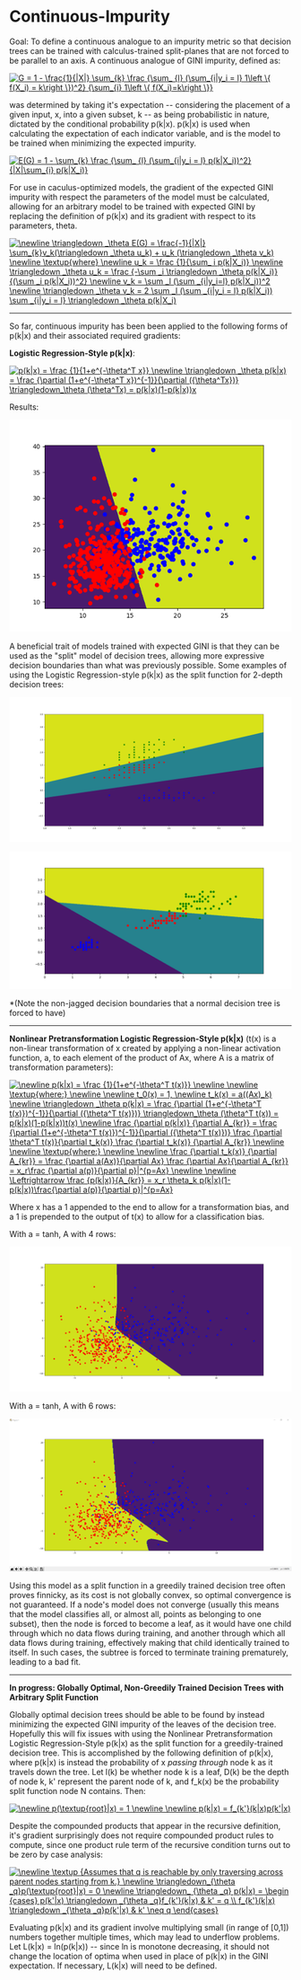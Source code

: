 # Continuous-Impurity
Goal: To define a continuous analogue to an impurity metric so that decision trees can be trained with calculus-trained split-planes that are not forced to be parallel to an axis. A continuous analogue of GINI impurity, defined as:


<a href="https://www.codecogs.com/eqnedit.php?latex=G&space;=&space;1&space;-&space;\frac{1}{|X|}&space;\sum_{k}&space;\frac&space;{\sum_&space;{l}&space;(\sum_{i|y_i&space;=&space;l}&space;1\left&space;\{&space;f(X_i)&space;=&space;k\right&space;\})^2}&space;{\sum_{i}&space;1\left&space;\{&space;f(X_i)=k\right&space;\}}" target="_blank"><img src="https://latex.codecogs.com/gif.latex?G&space;=&space;1&space;-&space;\frac{1}{|X|}&space;\sum_{k}&space;\frac&space;{\sum_&space;{l}&space;(\sum_{i|y_i&space;=&space;l}&space;1\left&space;\{&space;f(X_i)&space;=&space;k\right&space;\})^2}&space;{\sum_{i}&space;1\left&space;\{&space;f(X_i)=k\right&space;\}}" title="G = 1 - \frac{1}{|X|} \sum_{k} \frac {\sum_ {l} (\sum_{i|y_i = l} 1\left \{ f(X_i) = k\right \})^2} {\sum_{i} 1\left \{ f(X_i)=k\right \}}" /></a>

was determined by taking it's expectation -- considering the placement of a given input, x, into a given subset, k -- as being probabilistic in nature, dictated by the conditional probability p(k|x). p(k|x) is used when calculating the expectation of each indicator variable, and is the model to be trained when minimizing the expected impurity.

<a href="https://www.codecogs.com/eqnedit.php?latex=E(G)&space;=&space;1&space;-&space;\sum_{k}&space;\frac&space;{\sum_&space;{l}&space;(\sum_{i|y_i&space;=&space;l}&space;p(k|X_i))^2}&space;{|X|\sum_{i}&space;p(k|X_i)}" target="_blank"><img src="https://latex.codecogs.com/gif.latex?E(G)&space;=&space;1&space;-&space;\sum_{k}&space;\frac&space;{\sum_&space;{l}&space;(\sum_{i|y_i&space;=&space;l}&space;p(k|X_i))^2}&space;{|X|\sum_{i}&space;p(k|X_i)}" title="E(G) = 1 - \sum_{k} \frac {\sum_ {l} (\sum_{i|y_i = l} p(k|X_i))^2} {|X|\sum_{i} p(k|X_i)}" /></a>


For use in caculus-optimized models, the gradient of the expected GINI impurity with respect the parameters of the model must be calculated, allowing for an arbitrary model to be trained with expected GINI by replacing the definition of p(k|x) and its gradient with respect to its parameters, theta.


<a href="https://www.codecogs.com/eqnedit.php?latex=\newline&space;\triangledown&space;_\theta&space;E(G)&space;=&space;\frac{-1}{|X|}&space;\sum_{k}v_k(\triangledown&space;_\theta&space;u_k)&space;&plus;&space;u_k&space;(\triangledown&space;_\theta&space;v_k)&space;\newline&space;\textup{where}&space;\newline&space;u_k&space;=&space;\frac&space;{1}{\sum_&space;i&space;p(k|X_i)}&space;\newline&space;\triangledown&space;_\theta&space;u_k&space;=&space;\frac&space;{-\sum&space;_i&space;\triangledown&space;_\theta&space;p(k|X_i)}&space;{(\sum&space;_i&space;p(k|X_i))^2}&space;\newline&space;v_k&space;=&space;\sum&space;_l&space;(\sum&space;_{i|y_i=l}&space;p(k|X_i))^2&space;\newline&space;\triangledown&space;_\theta&space;v_k&space;=&space;2&space;\sum&space;_l&space;(\sum&space;_{i|y_i&space;=&space;l}&space;p(k|X_i))&space;\sum&space;_{i|y_i&space;=&space;l}&space;\triangledown&space;_\theta&space;p(k|X_i)" target="_blank"><img src="https://latex.codecogs.com/gif.latex?\newline&space;\triangledown&space;_\theta&space;E(G)&space;=&space;\frac{-1}{|X|}&space;\sum_{k}v_k(\triangledown&space;_\theta&space;u_k)&space;&plus;&space;u_k&space;(\triangledown&space;_\theta&space;v_k)&space;\newline&space;\textup{where}&space;\newline&space;u_k&space;=&space;\frac&space;{1}{\sum_&space;i&space;p(k|X_i)}&space;\newline&space;\triangledown&space;_\theta&space;u_k&space;=&space;\frac&space;{-\sum&space;_i&space;\triangledown&space;_\theta&space;p(k|X_i)}&space;{(\sum&space;_i&space;p(k|X_i))^2}&space;\newline&space;v_k&space;=&space;\sum&space;_l&space;(\sum&space;_{i|y_i=l}&space;p(k|X_i))^2&space;\newline&space;\triangledown&space;_\theta&space;v_k&space;=&space;2&space;\sum&space;_l&space;(\sum&space;_{i|y_i&space;=&space;l}&space;p(k|X_i))&space;\sum&space;_{i|y_i&space;=&space;l}&space;\triangledown&space;_\theta&space;p(k|X_i)" title="\newline \triangledown _\theta E(G) = \frac{-1}{|X|} \sum_{k}v_k(\triangledown _\theta u_k) + u_k (\triangledown _\theta v_k) \newline \textup{where} \newline u_k = \frac {1}{\sum_ i p(k|X_i)} \newline \triangledown _\theta u_k = \frac {-\sum _i \triangledown _\theta p(k|X_i)} {(\sum _i p(k|X_i))^2} \newline v_k = \sum _l (\sum _{i|y_i=l} p(k|X_i))^2 \newline \triangledown _\theta v_k = 2 \sum _l (\sum _{i|y_i = l} p(k|X_i)) \sum _{i|y_i = l} \triangledown _\theta p(k|X_i)" /></a>

----------------------------------------------------------------------------------------------------------------

So far, continuous impurity has been been applied to the following forms of p(k|x) and their associated required gradients:

**Logistic Regression-Style p(k|x)**:

<a href="https://www.codecogs.com/eqnedit.php?latex=p(k|x)&space;=&space;\frac&space;{1}{1&plus;e^{-\theta^T&space;x}}&space;\newline&space;\triangledown&space;_\theta&space;p(k|x)&space;=&space;\frac&space;{\partial&space;(1&plus;e^{-\theta^T&space;x})^{-1}}{\partial&space;({\theta^Tx})}&space;\triangledown_\theta&space;(\theta^Tx)&space;=&space;p(k|x)(1-p(k|x))x" target="_blank"><img src="https://latex.codecogs.com/gif.latex?p(k|x)&space;=&space;\frac&space;{1}{1&plus;e^{-\theta^T&space;x}}&space;\newline&space;\triangledown&space;_\theta&space;p(k|x)&space;=&space;\frac&space;{\partial&space;(1&plus;e^{-\theta^T&space;x})^{-1}}{\partial&space;({\theta^Tx})}&space;\triangledown_\theta&space;(\theta^Tx)&space;=&space;p(k|x)(1-p(k|x))x" title="p(k|x) = \frac {1}{1+e^{-\theta^T x}} \newline \triangledown _\theta p(k|x) = \frac {\partial (1+e^{-\theta^T x})^{-1}}{\partial ({\theta^Tx})} \triangledown_\theta (\theta^Tx) = p(k|x)(1-p(k|x))x" /></a>

Results: 


![Logistic 1](https://github.com/CornellDataScience/Continuous-Impurity/blob/master/Continuous%20impurity%20first%20working%20result.png?raw=true)


A beneficial trait of models trained with expected GINI is that they can be used as the "split" model of decision trees, allowing more expressive decision boundaries than what was previously possible. Some examples of using the Logistic Regression-style p(k|x) as the split function for 2-depth decision trees:

![Continuous Decision Tree 1](https://github.com/CornellDataScience/Continuous-Impurity/blob/master/Continuous%20Imuprity%20Decision%20Tree.png?raw=true)

![Continuous Decision Tree 2](https://github.com/CornellDataScience/Continuous-Impurity/blob/master/Continuous%20Imuprity%20Decision%20Tree%202.png?raw=true)

*(Note the non-jagged decision boundaries that a normal decision tree is forced to have)

---------------------------------------------------------------------------------------------------------------


**Nonlinear Pretransformation Logistic Regression-Style p(k|x)** (t(x) is a non-linear transformation of x created by applying a non-linear activation function, a, to each element of the product of Ax, where A is a matrix of transformation parameters):

<a href="https://www.codecogs.com/eqnedit.php?latex=\newline&space;p(k|x)&space;=&space;\frac&space;{1}{1&plus;e^{-\theta^T&space;t(x)}}&space;\newline&space;\newline&space;\textup{where:}&space;\newline&space;\newline&space;t_0(x)&space;=&space;1,&space;\newline&space;t_k(x)&space;=&space;a((Ax)_k)&space;\newline&space;\triangledown&space;_\theta&space;p(k|x)&space;=&space;\frac&space;{\partial&space;(1&plus;e^{-\theta^T&space;t(x)})^{-1}}{\partial&space;({\theta^T&space;t(x)})}&space;\triangledown_\theta&space;(\theta^T&space;t(x))&space;=&space;p(k|x)(1-p(k|x))t(x)&space;\newline&space;\frac&space;{\partial&space;p(k|x)}&space;{\partial&space;A_{kr}}&space;=&space;\frac&space;{\partial&space;(1&plus;e^{-\theta^T&space;t(x)})^{-1}}{\partial&space;({\theta^T&space;t(x)})}&space;\frac&space;{\partial&space;\theta^T&space;t(x)}{\partial&space;t_k(x)}&space;\frac&space;{\partial&space;t_k(x)}&space;{\partial&space;A_{kr}}&space;\newline&space;\newline&space;\textup{where:}&space;\newline&space;\newline&space;\frac&space;{\partial&space;t_k(x)}&space;{\partial&space;A_{kr}}&space;=&space;\frac&space;{\partial&space;a(Ax)}{\partial&space;Ax}&space;\frac&space;{\partial&space;Ax}{\partial&space;A_{kr}}&space;=&space;x_r\frac&space;{\partial&space;a(p)}{\partial&space;p}|^{p=Ax}&space;\newline&space;\newline&space;\Leftrightarrow&space;\frac&space;{p(k|x)}{A_{kr}}&space;=&space;x_r&space;\theta_k&space;p(k|x)(1-p(k|x))\frac{\partial&space;a(p)}{\partial&space;p}|^{p=Ax}" target="_blank"><img src="https://latex.codecogs.com/gif.latex?\newline&space;p(k|x)&space;=&space;\frac&space;{1}{1&plus;e^{-\theta^T&space;t(x)}}&space;\newline&space;\newline&space;\textup{where:}&space;\newline&space;\newline&space;t_0(x)&space;=&space;1,&space;\newline&space;t_k(x)&space;=&space;a((Ax)_k)&space;\newline&space;\triangledown&space;_\theta&space;p(k|x)&space;=&space;\frac&space;{\partial&space;(1&plus;e^{-\theta^T&space;t(x)})^{-1}}{\partial&space;({\theta^T&space;t(x)})}&space;\triangledown_\theta&space;(\theta^T&space;t(x))&space;=&space;p(k|x)(1-p(k|x))t(x)&space;\newline&space;\frac&space;{\partial&space;p(k|x)}&space;{\partial&space;A_{kr}}&space;=&space;\frac&space;{\partial&space;(1&plus;e^{-\theta^T&space;t(x)})^{-1}}{\partial&space;({\theta^T&space;t(x)})}&space;\frac&space;{\partial&space;\theta^T&space;t(x)}{\partial&space;t_k(x)}&space;\frac&space;{\partial&space;t_k(x)}&space;{\partial&space;A_{kr}}&space;\newline&space;\newline&space;\textup{where:}&space;\newline&space;\newline&space;\frac&space;{\partial&space;t_k(x)}&space;{\partial&space;A_{kr}}&space;=&space;\frac&space;{\partial&space;a(Ax)}{\partial&space;Ax}&space;\frac&space;{\partial&space;Ax}{\partial&space;A_{kr}}&space;=&space;x_r\frac&space;{\partial&space;a(p)}{\partial&space;p}|^{p=Ax}&space;\newline&space;\newline&space;\Leftrightarrow&space;\frac&space;{p(k|x)}{A_{kr}}&space;=&space;x_r&space;\theta_k&space;p(k|x)(1-p(k|x))\frac{\partial&space;a(p)}{\partial&space;p}|^{p=Ax}" title="\newline p(k|x) = \frac {1}{1+e^{-\theta^T t(x)}} \newline \newline \textup{where:} \newline \newline t_0(x) = 1, \newline t_k(x) = a((Ax)_k) \newline \triangledown _\theta p(k|x) = \frac {\partial (1+e^{-\theta^T t(x)})^{-1}}{\partial ({\theta^T t(x)})} \triangledown_\theta (\theta^T t(x)) = p(k|x)(1-p(k|x))t(x) \newline \frac {\partial p(k|x)} {\partial A_{kr}} = \frac {\partial (1+e^{-\theta^T t(x)})^{-1}}{\partial ({\theta^T t(x)})} \frac {\partial \theta^T t(x)}{\partial t_k(x)} \frac {\partial t_k(x)} {\partial A_{kr}} \newline \newline \textup{where:} \newline \newline \frac {\partial t_k(x)} {\partial A_{kr}} = \frac {\partial a(Ax)}{\partial Ax} \frac {\partial Ax}{\partial A_{kr}} = x_r\frac {\partial a(p)}{\partial p}|^{p=Ax} \newline \newline \Leftrightarrow \frac {p(k|x)}{A_{kr}} = x_r \theta_k p(k|x)(1-p(k|x))\frac{\partial a(p)}{\partial p}|^{p=Ax}" /></a>

Where x has a 1 appended to the end to allow for a transformation bias, and a 1 is prepended to the output of t(x) to allow for a classification bias.


With a = tanh, A with 4 rows: 


![Nonlinear Pretransform 1](https://github.com/CornellDataScience/Continuous-Impurity/blob/master/Neural-network-style%20pretransform%20continuous%20impurity.png?raw=true)


With a = tanh, A with 6 rows:


![Nonlinear Pretransform 2](https://github.com/CornellDataScience/Continuous-Impurity/blob/master/Neural-network-style%20pretransform%20continuous%20impurity%202.png?raw=true)


Using this model as a split function in a greedily trained decision tree often proves finnicky, as its cost is not globally convex, so optimal convergence is not guaranteed. If a node's model does not converge (usually this means that the model classifies all, or almost all, points as belonging to one subset), then the node is forced to become a leaf, as it would have one child through which no data flows during training, and another through which all data flows during training, effectively making that child identically trained to itself. In such cases, the subtree is forced to terminate training prematurely, leading to a bad fit.

---------------------------------------------------------------------------------------------------------------
**In progress: Globally Optimal, Non-Greedily Trained Decision Trees with Arbitrary Split Function**


Globally optimal decision trees should be able to be found by instead minimizing the expected GINI impurity of the leaves of the decision tree. Hopefully this will fix issues with using the Nonlinear Pretransformation Logistic Regression-Style p(k|x) as the split function for a greedily-trained decision tree. This is accomplished by the following definition of p(k|x), where p(k|x) is instead the probability of x *passing through* node k as it travels down the tree. Let l(k) be whether node k is a leaf, D(k) be the depth of node k, k' represent the parent node of k, and f_k(x) be the probability split function node N contains. Then:

<a href="https://www.codecogs.com/eqnedit.php?latex=\newline&space;p(\textup{root}|x)&space;=&space;1&space;\newline&space;\newline&space;p(k|x)&space;=&space;f_{k'}(k|x)p(k'|x)" target="_blank"><img src="https://latex.codecogs.com/gif.latex?\newline&space;p(\textup{root}|x)&space;=&space;1&space;\newline&space;\newline&space;p(k|x)&space;=&space;f_{k'}(k|x)p(k'|x)" title="\newline p(\textup{root}|x) = 1 \newline \newline p(k|x) = f_{k'}(k|x)p(k'|x)" /></a>


Despite the compounded products that appear in the recursive definition, it's gradient surprisingly does not require compounded product rules to compute, since one product rule term of the recursive condition turns out to be zero by case analysis:

<a href="https://www.codecogs.com/eqnedit.php?latex=\newline&space;\textup&space;{Assumes&space;that&space;q&space;is&space;reachable&space;by&space;only&space;traversing&space;across&space;parent&space;nodes&space;starting&space;from&space;k.}&space;\newline&space;\triangledown_{\theta&space;_q}p(\textup{root}|x)&space;=&space;0&space;\newline&space;\triangledown_&space;{\theta&space;_q}&space;p(k|x)&space;=&space;\begin&space;{cases}&space;p(k'|x)&space;\triangledown&space;_{\theta&space;_q}f_{k'}(k|x)&space;&&space;k'&space;=&space;q&space;\\&space;f_{k'}(k|x)&space;\triangledown&space;_{\theta&space;_q}p(k'|x)&space;&&space;k'&space;\neq&space;q&space;\end{cases}" target="_blank"><img src="https://latex.codecogs.com/gif.latex?\newline&space;\textup&space;{Assumes&space;that&space;q&space;is&space;reachable&space;by&space;only&space;traversing&space;across&space;parent&space;nodes&space;starting&space;from&space;k.}&space;\newline&space;\triangledown_{\theta&space;_q}p(\textup{root}|x)&space;=&space;0&space;\newline&space;\triangledown_&space;{\theta&space;_q}&space;p(k|x)&space;=&space;\begin&space;{cases}&space;p(k'|x)&space;\triangledown&space;_{\theta&space;_q}f_{k'}(k|x)&space;&&space;k'&space;=&space;q&space;\\&space;f_{k'}(k|x)&space;\triangledown&space;_{\theta&space;_q}p(k'|x)&space;&&space;k'&space;\neq&space;q&space;\end{cases}" title="\newline \textup {Assumes that q is reachable by only traversing across parent nodes starting from k.} \newline \triangledown_{\theta _q}p(\textup{root}|x) = 0 \newline \triangledown_ {\theta _q} p(k|x) = \begin {cases} p(k'|x) \triangledown _{\theta _q}f_{k'}(k|x) & k' = q \\ f_{k'}(k|x) \triangledown _{\theta _q}p(k'|x) & k' \neq q \end{cases}" /></a>

Evaluating p(k|x) and its gradient involve multiplying small (in range of [0,1]) numbers together multiple times, which may lead to underflow problems. Let L(k|x) = ln(p(k|x)) -- since ln is monotone decreasing, it should not change the location of optima when used in place of p(k|x) in the GINI expectation. If necessary, L(k|x) will need to be defined.

